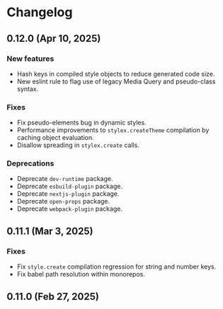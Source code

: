 # Changelog

## 0.12.0 (Apr 10, 2025)

### New features

* Hash keys in compiled style objects to reduce generated code size.
* New eslint rule to flag use of legacy Media Query and pseudo-class syntax.

### Fixes

* Fix pseudo-elements bug in dynamic styles.
* Performance improvements to `stylex.createTheme` compilation by caching object evaluation.
* Disallow spreading in `stylex.create` calls.

### Deprecations

* Deprecate `dev-runtime` package.
* Deprecate `esbuild-plugin` package.
* Deprecate `nextjs-plugin` package.
* Deprecate `open-props` package.
* Deprecate `webpack-plugin` package.


## 0.11.1 (Mar 3, 2025)

### Fixes

* Fix `style.create` compilation regression for string and number keys.
* Fix babel path resolution within monorepos.


## 0.11.0 (Feb 27, 2025)
